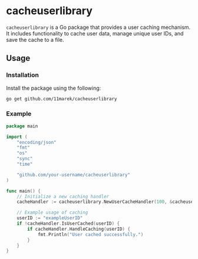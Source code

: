 # cacheuserlibrary

`cacheuserlibrary` is a Go package that provides a user caching mechanism. It includes functionality to cache user data, manage unique user IDs, and save the cache to a file.

## Usage

### Installation

Install the package using the following:

```bash
go get github.com/11marek/cacheuserlibrary
```

### Example


```go
package main

import (
	"encoding/json"
	"fmt"
	"os"
	"sync"
	"time"

	"github.com/your-username/cacheuserlibrary"
)

func main() {
	// Initialize a new caching handler
	cacheHandler := cacheuserlibrary.NewUserCacheHandler(100, &cacheuserlibrary.DatabaseConfig{})

	// Example usage of caching
	userID := "exampleUserID"
	if !cacheHandler.IsUserCached(userID) {
		if cacheHandler.HandleCaching(userID) {
			fmt.Println("User cached successfully.")
		}
	}
}


	
